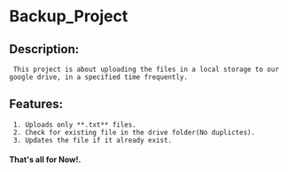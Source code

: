 # Backup_Project
  
  ## Description:
     This project is about uploading the files in a local storage to our google drive, in a specified time frequently.
  
  ## Features:
     1. Uploads only **.txt** files.
     2. Check for existing file in the drive folder(No duplictes).
     3. Updates the file if it already exist.
     
  #### That's all for Now!.
